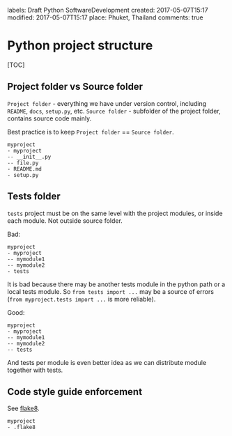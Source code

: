 labels: Draft
        Python
        SoftwareDevelopment
created: 2017-05-07T15:17
modified: 2017-05-07T15:17
place: Phuket, Thailand
comments: true

# Python project structure

[TOC]

## Project folder vs Source folder

`Project folder` - everything we have under version control, including `README`, `docs`, `setup.py`, etc.
`Source folder` - subfolder of the project folder, contains source code mainly.

Best practice is to keep `Project folder` == `Source folder`.

```
myproject
- myproject
-- __init__.py
-- file.py
- README.md
- setup.py
```

## Tests folder

`tests` project must be on the same level with the project modules, or inside each module. Not outside source folder.

Bad:
```
myproject
- myproject
-- mymodule1
-- mymodule2
- tests
```
It is bad because there may be another tests module in the python path or a local tests module. So `from tests import ...` may be a source of errors (`from myproject.tests import ...` is more reliable).

Good:
```
myproject
- myproject
-- mymodule1
-- mymodule2
-- tests
```

And tests per module is even better idea as we can distribute module together with tests.

## Code style guide enforcement

See [flake8](http://flake8.pycqa.org/en/latest/).

```
myproject
- .flake8
```
